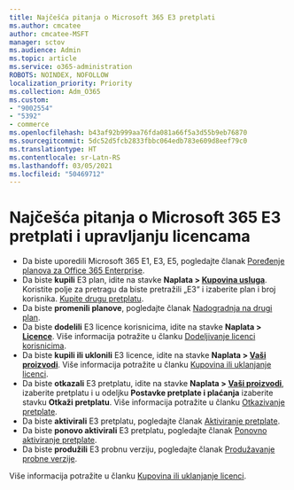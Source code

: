 ```yaml
---
title: Najčešća pitanja o Microsoft 365 E3 pretplati
ms.author: cmcatee
author: cmcatee-MSFT
manager: sctov
ms.audience: Admin
ms.topic: article
ms.service: o365-administration
ROBOTS: NOINDEX, NOFOLLOW
localization_priority: Priority
ms.collection: Adm_O365
ms.custom:
- "9002554"
- "5392"
- commerce
ms.openlocfilehash: b43af92b999aa76fda081a66f5a3d55b9eb76870
ms.sourcegitcommit: 5dc52d5fcb2833fbbc064edb783e609d8eef79c0
ms.translationtype: HT
ms.contentlocale: sr-Latn-RS
ms.lasthandoff: 03/05/2021
ms.locfileid: "50469712"
---
```

# <a name="microsoft-365-e3-subscription-and-license-management-faq"></a>Najčešća pitanja o Microsoft 365 E3 pretplati i upravljanju licencama

- Da biste uporedili Microsoft 365 E1, E3, E5, pogledajte članak [Poređenje planova za Office 365 Enterprise](https://www.microsoft.com/microsoft-365/business/compare-more-office-365-for-business-plans).
- Da biste **kupili** E3 plan, idite na stavke **Naplata > [Kupovina usluga](https://go.microsoft.com/fwlink/p/?linkid=868433)**. Koristite polje za pretragu da biste pretražili „E3“ i izaberite plan i broj korisnika. [Kupite drugu pretplatu](https://docs.microsoft.com/microsoft-365/commerce/try-or-buy-microsoft-365#buy-a-different-subscription).
- Da biste **promenili planove**, pogledajte članak [Nadogradnja na drugi plan](https://docs.microsoft.com/microsoft-365/commerce/subscriptions/upgrade-to-different-plan).
- Da biste **dodelili** E3 licence korisnicima, idite na stavke **Naplata > [Licence](https://go.microsoft.com/fwlink/p/?linkid=842264)**. Više informacija potražite u članku [Dodeljivanje licenci korisnicima](https://docs.microsoft.com/microsoft-365/admin/manage/assign-licenses-to-users).
- Da biste **kupili ili uklonili** E3 licence, idite na stavke **Naplata > [Vaši proizvodi](https://go.microsoft.com/fwlink/p/?linkid=842054)**. Više informacija potražite u članku [Kupovina ili uklanjanje licenci](https://docs.microsoft.com/microsoft-365/commerce/licenses/buy-licenses).
- Da biste **otkazali** E3 pretplatu, idite na stavke **Naplata > [Vaši proizvodi](https://go.microsoft.com/fwlink/p/?linkid=842054)**, izaberite pretplatu i u odeljku **Postavke pretplate i plaćanja** izaberite stavku **Otkaži pretplatu**. Više informacija potražite u članku [Otkazivanje pretplate](https://docs.microsoft.com/microsoft-365/commerce/subscriptions/cancel-your-subscription).
- Da biste **aktivirali** E3 pretplatu, pogledajte članak [Aktiviranje pretplate](https://docs.microsoft.com/alchemyinsights/activate-your-office-365-subscription).
- Da biste **ponovo aktivirali** E3 pretplatu, pogledajte članak [Ponovno aktiviranje pretplate](https://docs.microsoft.com/alchemyinsights/reactivate-your-subscription).
- Da biste **produžili** E3 probnu verziju, pogledajte članak [Produžavanje probne verzije](https://docs.microsoft.com/microsoft-365/commerce/extend-your-trial).

Više informacija potražite u članku [Kupovina ili uklanjanje licenci](https://docs.microsoft.com/microsoft-365/commerce/licenses/buy-licenses).